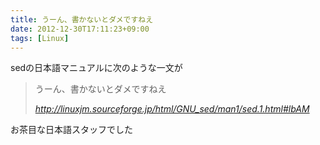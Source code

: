 ```yaml
---
title: うーん、書かないとダメですねえ
date: 2012-12-30T17:11:23+09:00
tags: [Linux]
---
```


sedの日本語マニュアルに次のような一文が

> うーん、書かないとダメですねえ
> 
> <cite>[http://linuxjm\.sourceforge\.jp/html/GNU\_sed/man1/sed\.1\.html\#lbAM](http://linuxjm.sourceforge.jp/html/GNU_sed/man1/sed.1.html#lbAM)</cite>

お茶目な日本語スタッフでした

